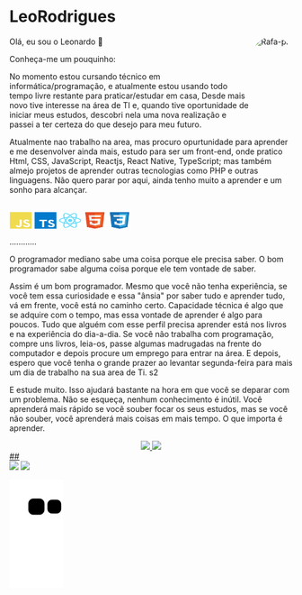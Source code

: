 # LeoRodrigues

 Olá, eu sou o Leonardo 👋 <img align="right" alt="Rafa-pic" height="150" style="border-radius:50px;" src="https://media.discordapp.net/attachments/639956127056134178/890373478988013628/Publicacoes_Instagram_1_1.png?width=676&height=676">
 
Conheça-me um pouquinho:

No momento estou cursando técnico em informática/programação, e atualmente estou usando todo tempo livre restante para praticar/estudar em casa, Desde mais novo tive interesse na área de TI e, quando tive oportunidade de iniciar meus estudos, descobri nela uma nova realização e passei a ter certeza do que desejo para meu futuro.

Atualmente  nao trabalho na area, mas procuro opurtunidade para aprender e me desenvolver ainda mais, estudo para ser um front-end, onde pratico Html, CSS, JavaScript, Reactjs, React Native, TypeScript; mas também almejo projetos de aprender outras tecnologias como PHP e outras linguagens. Não quero parar por aqui, ainda tenho muito a aprender e um sonho para alcançar.  

<div style="display: inline_block"><br>
  <img align="center" alt="Rafa-Js" height="30" width="40" src="https://raw.githubusercontent.com/devicons/devicon/master/icons/javascript/javascript-plain.svg">
  <img align="center" alt="Rafa-Ts" height="30" width="40" src="https://raw.githubusercontent.com/devicons/devicon/master/icons/typescript/typescript-plain.svg">
  <img align="center" alt="Rafa-React" height="30" width="40" src="https://raw.githubusercontent.com/devicons/devicon/master/icons/react/react-original.svg">
  <img align="center" alt="Rafa-HTML" height="30" width="40" src="https://raw.githubusercontent.com/devicons/devicon/master/icons/html5/html5-original.svg">
  <img align="center" alt="Rafa-CSS" height="30" width="40" src="https://raw.githubusercontent.com/devicons/devicon/master/icons/css3/css3-original.svg">
</div>

............

O programador mediano sabe uma coisa porque ele precisa saber. O bom programador sabe alguma coisa porque ele tem vontade de saber.

Assim é um bom programador.
 Mesmo que você não tenha experiência, se você tem essa curiosidade e essa "ânsia" por saber tudo e aprender tudo, vá em frente, você está no caminho certo. 
Capacidade técnica é algo que se adquire com o tempo, mas essa vontade de aprender é algo para poucos. Tudo que alguém com esse perfil precisa aprender está nos livros e na experiência do dia-a-dia.
 Se você não trabalha com programação, compre uns livros, leia-os, passe algumas madrugadas na frente do computador e depois procure um emprego para entrar na área.
 E depois, espero que você tenha o grande prazer ao levantar segunda-feira para mais um dia de trabalho na sua area de Ti. s2 

E estude muito. Isso ajudará bastante na hora em que você se deparar com um problema. Não se esqueça, nenhum conhecimento é inútil. 
Você aprenderá mais rápido se você souber focar os seus estudos, mas se você não souber, você aprenderá mais coisas em mais tempo. O que importa é aprender.
 
  <div align="center">
  <a href="https://github.com/L3019">
  <img height="180em" src="https://github-readme-stats.vercel.app/api?username=LeoRodrigues&show_icons=true&theme=dracula&include_all_commits=true&count_private=true"/>
  <img height="180em" src="https://github-readme-stats.vercel.app/api/top-langs/?username=LeoRodrigues&layout=compact&langs_count=7&theme=dracula"/>
</div>
 ##
 <Div>
  <a href = "mailto:leonardo.cardoso98@gmail.com"><img src="https://img.shields.io/badge/-Gmail-%23333?style=for-the-badge&logo=gmail&logoColor=white" target="_blank"></a>
  <a href="https://www.linkedin.com/in/leonardo-rodrigues-a75381105/" target="_blank"><img src="https://img.shields.io/badge/-LinkedIn-%230077B5?style=for-the-badge&logo=linkedin&logoColor=white" target="_blank"></a> 
 
  ![Snake animation](https://github.com/rafaballerini/rafaballerini/blob/output/github-contribution-grid-snake.svg)
 
</div>

